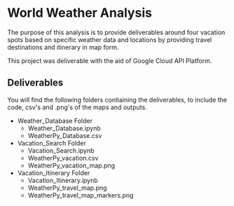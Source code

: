 # World Weather Analysis

The purpose of this analysis is to provide deliverables around four vacation spots based on specific weather data and locations by providing travel destinations and itinerary in map form. 

This project was deliverable with the aid of Google Cloud API Platform. 

## Deliverables

You will find the following folders contiaining the deliverables, to include the code, csv's and .png's of the maps and outputs. 

- Weather_Database Folder
  - Weather_Database.ipynb
  - WeatherPy_Database.csv
- Vacation_Search Folder
  - Vacation_Search.ipynb
  - WeatherPy_vacation.csv
  - WeatherPy_vacation_map.png
- Vacation_Itinerary Folder
  - Vacation_Itinerary.ipynb
  - WeatherPy_travel_map.png
  - WeatherPy_travel_map_markers.png
